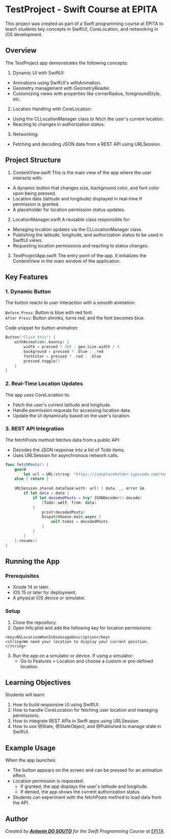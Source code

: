 # TestProject - Swift Course at EPITA

This project was created as part of a Swift programming course at EPITA to teach students key concepts in SwiftUI, CoreLocation, and networking in iOS development.

## Overview

The TestProject app demonstrates the following concepts:

1. Dynamic UI with SwiftUI:
- Animations using SwiftUI's withAnimation.
- Geometry management with GeometryReader.
- Customizing views with properties like cornerRadius, foregroundStyle, etc.
2. Location Handling with CoreLocation:
- Using the CLLocationManager class to fetch the user's current location.
- Reacting to changes in authorization status.
3. Networking:
- Fetching and decoding JSON data from a REST API using URLSession.

## Project Structure

1. ContentView.swift
This is the main view of the app where the user interacts with:
- A dynamic button that changes size, background color, and font color upon being pressed.
- Location data (latitude and longitude) displayed in real-time if permission is granted.
- A placeholder for location permission status updates.
2. LocationManager.swift
A reusable class responsible for:
- Managing location updates via the CLLocationManager class.
- Publishing the latitude, longitude, and authorization status to be used in SwiftUI views.
- Requesting location permissions and reacting to status changes.
3. TestProjectApp.swift
The entry point of the app. It initializes the ContentView in the main window of the application.

## Key Features

### 1. Dynamic Button
The button reacts to user interaction with a smooth animation:

  `Before Press`: Button is blue with red font.<br>
  `After Press`: Button shrinks, turns red, and the font becomes blue.<br>

Code snippet for button animation:

```swift
Button("Click this") {
    withAnimation(.bouncy) {
        width = pressed ? 200 : geo.size.width / 4
        background = pressed ? .blue : .red
        fontColor = pressed ? .red : .blue
        pressed.toggle()
    }
}
```
### 2. Real-Time Location Updates
The app uses CoreLocation to:
- Fetch the user's current latitude and longitude.
- Handle permission requests for accessing location data.
- Update the UI dynamically based on the user's location.
### 3. REST API Integration
The fetchPosts method fetches data from a public API:
- Decodes the JSON response into a list of Todo items.
- Uses URLSession for asynchronous network calls.

```swift
func fetchPosts() {
    guard
        let url = URL(string: "https://jsonplaceholder.typicode.com/todos/")
    else { return }
    
    URLSession.shared.dataTask(with: url) { data, _, error in
        if let data = data {
            if let decodedPosts = try? JSONDecoder().decode(
                [Todo].self, from: data)
            {
                print(decodedPosts)
                DispatchQueue.main.async {
                    self.todos = decodedPosts
                }
            }
        }
    }.resume()
}
```

## Running the App

### Prerequisites
- Xcode 14 or later.
- iOS 15 or later for deployment.
- A physical iOS device or simulator.
### Setup
1. Clone the repository.
2. Open Info.plist and add the following key for location permissions:
```
<key>NSLocationWhenInUseUsageDescription</key>
<string>We need your location to display your current position.</string>
```
3. Run the app on a simulator or device. If using a simulator:
    - Go to Features > Location and choose a custom or pre-defined location.

## Learning Objectives

Students will learn:
1. How to build responsive UI using SwiftUI.
2. How to handle CoreLocation for fetching user location and managing permissions.
3. How to integrate REST APIs in Swift apps using URLSession.
4. How to use @State, @StateObject, and @Published to manage state in SwiftUI.

## Example Usage

When the app launches:
- The button appears on the screen and can be pressed for an animation effect.
- Location permission is requested:
  - If granted, the app displays the user's latitude and longitude.
  - If denied, the app shows the current authorization status.
- Students can experiment with the fetchPosts method to load data from the API.

## Author

_Created by [**Antonin DO SOUTO**](github.com/avainfo) for the Swift Programming Course at [EPITA](epita.fr)._
